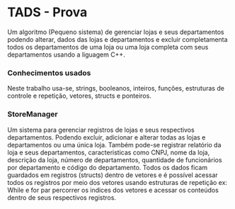 # TADS - Prova 
Um algoritmo (Pequeno sistema) de gerenciar lojas e seus departamentos podendo alterar, dados das lojas e departamentos e excluir completamenta todos os departamentos de uma loja ou uma loja completa com seus departamentos usando a liguagem C++.
### Conhecimentos usados
Neste trabalho usa-se, strings, booleanos, inteiros, funções, estruturas de controle e repetição, vetores, structs e ponteiros.
### StoreManager
Um sistema para gerenciar registros de lojas e seus respectivos departamentos. Podendo excluir, adicionar e alterar todas as lojas e departamentos ou uma 
única loja. Também pode-se registrar relatório da loja e seus departamentos, caracteristicas como CNPJ, nome da loja, descrição da loja, número de departamentos, quantidade de funcionários por departamento e código do departamento. Todos os dados ficam guardados em registros (structs) dentro de vetores e é possível acessar todos os registros por meio dos vetores usando estruturas de repetição ex: While e for par percorrer os indices dos vetores e acessar os conteúdos dentro de seus respectivos registros. 
